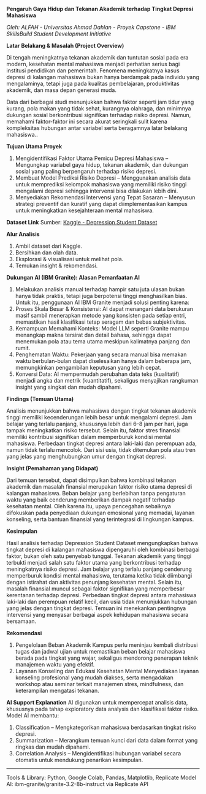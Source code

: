 **Pengaruh Gaya Hidup dan Tekanan Akademik terhadap Tingkat Depresi Mahasiswa**

*Oleh: ALFAH - Universitas Ahmad Dahlan - Proyek Capstone - IBM SkillsBuild Student Development Initiative*

**Latar Belakang & Masalah (Project Overview)**

Di tengah meningkatnya tekanan akademik dan tuntutan sosial pada era modern, kesehatan mental mahasiswa menjadi perhatian serius bagi institusi pendidikan dan pemerintah. Fenomena meningkatnya kasus depresi di kalangan mahasiswa bukan hanya berdampak pada individu yang mengalaminya, tetapi juga pada kualitas pembelajaran, produktivitas akademik, dan masa depan generasi muda.

Data dari berbagai studi menunjukkan bahwa faktor seperti jam tidur yang kurang, pola makan yang tidak sehat, kurangnya olahraga, dan minimnya dukungan sosial berkontribusi signifikan terhadap risiko depresi. Namun, memahami faktor-faktor ini secara akurat seringkali sulit karena kompleksitas hubungan antar variabel serta beragamnya latar belakang mahasiswa..

**Tujuan Utama Proyek**
1. Mengidentifikasi Faktor Utama Pemicu Depresi Mahasiswa – Mengungkap variabel gaya hidup, tekanan akademik, dan dukungan sosial yang paling berpengaruh terhadap risiko depresi.
2. Membuat Model Prediksi Risiko Depresi – Menggunakan analisis data untuk memprediksi kelompok mahasiswa yang memiliki risiko tinggi mengalami depresi sehingga intervensi bisa dilakukan lebih dini.
3. Menyediakan Rekomendasi Intervensi yang Tepat Sasaran – Menyusun strategi preventif dan kuratif yang dapat diimplementasikan kampus untuk meningkatkan kesejahteraan mental mahasiswa.

**Dataset Link**
   Sumber: [Kaggle - Depression Student Dataset](https://www.kaggle.com/code/onydrive/eda-depression-student-dataset/input)  

**Alur Analisis**
1. Ambil dataset dari Kaggle.  
2. Bersihkan dan olah data.  
3. Eksplorasi & visualisasi untuk melihat pola.  
4. Temukan insight & rekomendasi.

**Dukungan AI (IBM Granite): Alasan Pemanfaatan AI**

1. Melakukan analisis manual terhadap hampir satu juta ulasan bukan hanya tidak praktis, tetapi juga berpotensi tinggi menghasilkan bias. Untuk itu, penggunaan AI IBM Granite menjadi solusi penting karena:
2. Proses Skala Besar & Konsistensi: AI dapat menangani data berukuran masif sambil menerapkan metode yang konsisten pada setiap entri, memastikan hasil klasifikasi tetap seragam dan bebas subjektivitas.
3. Kemampuan Memahami Konteks: Model LLM seperti Granite mampu menangkap makna tersirat dan detail bahasa, sehingga dapat menemukan pola atau tema utama meskipun kalimatnya panjang dan rumit.
4. Penghematan Waktu: Pekerjaan yang secara manual bisa memakan waktu berbulan-bulan dapat diselesaikan hanya dalam beberapa jam, memungkinkan pengambilan keputusan yang lebih cepat.
5. Konversi Data: AI mempermudah perubahan data teks (kualitatif) menjadi angka dan metrik (kuantitatif), sekaligus menyajikan rangkuman insight yang singkat dan mudah dipahami.

**Findings (Temuan Utama)**

Analisis menunjukkan bahwa mahasiswa dengan tingkat tekanan akademik tinggi memiliki kecenderungan lebih besar untuk mengalami depresi. Jam belajar yang terlalu panjang, khususnya lebih dari 6–8 jam per hari, juga tampak meningkatkan risiko tersebut. Selain itu, faktor stres finansial memiliki kontribusi signifikan dalam memperburuk kondisi mental mahasiswa. Perbedaan tingkat depresi antara laki-laki dan perempuan ada, namun tidak terlalu mencolok. Dari sisi usia, tidak ditemukan pola atau tren yang jelas yang menghubungkan umur dengan tingkat depresi.

**Insight (Pemahaman yang Didapat)**

Dari temuan tersebut, dapat disimpulkan bahwa kombinasi tekanan akademik dan masalah finansial merupakan faktor risiko utama depresi di kalangan mahasiswa. Beban belajar yang berlebihan tanpa pengaturan waktu yang baik cenderung memberikan dampak negatif terhadap kesehatan mental. Oleh karena itu, upaya pencegahan sebaiknya difokuskan pada penyediaan dukungan emosional yang memadai, layanan konseling, serta bantuan finansial yang terintegrasi di lingkungan kampus.

**Kesimpulan**

Hasil analisis terhadap Depression Student Dataset mengungkapkan bahwa tingkat depresi di kalangan mahasiswa dipengaruhi oleh kombinasi berbagai faktor, bukan oleh satu penyebab tunggal. Tekanan akademik yang tinggi terbukti menjadi salah satu faktor utama yang berkontribusi terhadap meningkatnya risiko depresi. Jam belajar yang terlalu panjang cenderung memperburuk kondisi mental mahasiswa, terutama ketika tidak diimbangi dengan istirahat dan aktivitas penunjang kesehatan mental. Selain itu, masalah finansial muncul sebagai faktor signifikan yang memperbesar kerentanan terhadap depresi. Perbedaan tingkat depresi antara mahasiswa laki-laki dan perempuan relatif kecil, dan usia tidak menunjukkan hubungan yang jelas dengan tingkat depresi. Temuan ini menekankan pentingnya intervensi yang menyasar berbagai aspek kehidupan mahasiswa secara bersamaan.

**Rekomendasi**

1. Pengelolaan Beban Akademik
Kampus perlu meninjau kembali distribusi tugas dan jadwal ujian untuk memastikan beban belajar mahasiswa berada pada tingkat yang wajar, sekaligus mendorong penerapan teknik manajemen waktu yang efektif.
2. Layanan Konseling dan Edukasi Kesehatan Mental
Menyediakan layanan konseling profesional yang mudah diakses, serta mengadakan workshop atau seminar terkait manajemen stres, mindfulness, dan keterampilan mengatasi tekanan.

**AI Support Explanation**
AI digunakan untuk mempercepat analisis data, khususnya pada tahap exploratory data analysis dan klasifikasi faktor risiko. Model AI membantu:
1. Classification – Mengkategorikan mahasiswa berdasarkan tingkat risiko depresi.
2. Summarization – Merangkum temuan kunci dari data dalam format yang ringkas dan mudah dipahami.
3. Correlation Analysis – Mengidentifikasi hubungan variabel secara otomatis untuk mendukung penarikan kesimpulan.

-------------------------------------------------------------------------------------
Tools & Library: Python, Google Colab, Pandas, Matplotlib, Replicate
Model AI: ibm-granite/granite-3.2-8b-instruct via Replicate API
